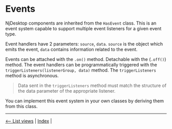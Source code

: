 # Events

NjDesktop components are inherited from the `HasEvent` class. This is an event system capable to support multiple event listeners for a given event type.

Event handlers have 2 parameters: `source`, `data`. `source` is the object which emits the event, `data` contains information related to the event.

Events can be attached with the `.on()` method. Detachable with the (`.off()`) method. The event handlers can be programmatically triggered with the `triggerListeners(listenerGroup, data)` method. The `triggerListeners` method is asynchronous.

>Data sent in the `triggerListeners` method must match the structure of the data parameter of the appropriate listener.


You can implement this event system in your own classes by deriving them from this class.

---
[<-- List views](./listviews.md) |
[Index](./index.md) |